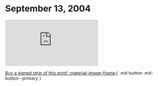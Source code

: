 # September 13, 2004

![](https://www.achewood.com/comic.php?date=09132004)

[Buy a signed strip of this print! :material-image-frame:](https://achewood-holiday-pop-up.myshopify.com/products/strip#09132004){ .md-button .md-button--primary }
